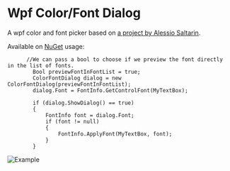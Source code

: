 # Wpf Color/Font Dialog

A wpf color and font picker based on [a project by Alessio Saltarin](http://www.codeproject.com/Articles/368070/A-WPF-Font-Picker-with-Color).

Available on [NuGet](http://www.nuget.org/packages/WpfColorFontDialog/)
usage:
          
          //We can pass a bool to choose if we preview the font directly in the list of fonts.
            Bool previewFontInFontList = true;
            ColorFontDialog dialog = new ColorFontDialog(previewFontInFontList);
            dialog.Font = FontInfo.GetControlFont(MyTextBox);
            
            if (dialog.ShowDialog() == true)
            {
                FontInfo font = dialog.Font;
                if (font != null)
                {
                    FontInfo.ApplyFont(MyTextBox, font);
                }
            }
 
![Example](http://i.imgur.com/9RtLqsN.png)


